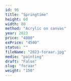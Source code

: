 ```yaml
---
id: 96
title: "Springtime"
height: 60
width: 80
method: "Acrylic on canvas"
year: 2023
price: "4800"
exPrice: "4500"
status: ""
fileName: "2023-foraar.jpg"
medie: "painting"
draft: "False"
slug: "foraar"
weight: "150"
---
```

